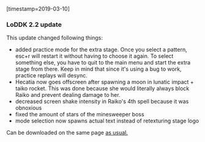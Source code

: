 [timestamp=2019-03-10]
### LoDDK 2.2 update
This update changed following things:
- added practice mode for the extra stage. Once you select a pattern, esc+r will restart it without having to choose it again. To select something else, you have to quit to the main menu and start the extra stage from there. Keep in mind that since it's using a bug to work, practice replays will desync.
- Hecatia now goes offscreen after spawning a moon in lunatic impact + taiko rocket. This was done because she would literally always block Raiko and prevent dealing damage to her.
- decreased screen shake intensity in Raiko's 4th spell because it was obnoxious
- fixed the amount of stars of the minesweeper boss
- mode selection now spawns actual text instead of retexturing stage logo 

Can be downloaded on the same page [as usual.](#s=patches/loddk)
